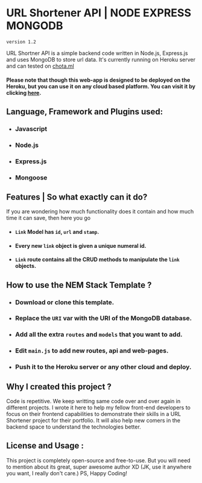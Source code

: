 # URL Shortener API | NODE EXPRESS MONGODB
`version 1.2`

URL Shortner API is a simple backend code written in Node.js, Express.js and uses MongoDB to store url data. It's currently running on Heroku server and can tested on [chota.ml](https://chota.ml)

#### Please note that though this web-app is designed to be deployed on the Heroku, but you can use it on any cloud based platform. You can visit it by clicking [here](https://chota.ml).

## Language, Framework and Plugins used:
- ### Javascript
- ### Node.js
- ### Express.js
- ### Mongoose

## Features | So what exactly can it do?

If you are wondering how much functionality does it contain and how much time it can save, then here you go
- #### `Link` Model has `id`, `url` and `stamp`.
- #### Every new `link` object is given a unique numeral id.
- #### `Link` route contains all the CRUD methods to manipulate the `link` objects.

## How to use the NEM Stack Template ?
- ### Download or clone this template.
- ### Replace the `URI` var with the URI of the MongoDB database.
- ### Add all the extra `routes` and `models` that you want to add.
- ### Edit `main.js` to add new routes, api and web-pages.
- ### Push it to the Heroku server or any other cloud and deploy.

## Why I created this project ?
Code is repetitive. We keep writting same code over and over again in different projects. I wrote it here to help my fellow front-end developers to focus on their frontend capabilities to demonstrate their skills in a URL Shortener project for their portfolio. It will also help new comers in the backend space to understand the technologies better.

## License and Usage :

This project is completely open-source and free-to-use. But you will need to mention about its great, super awesome author XD (JK, use it anywhere you want, I really don't care.) PS, Happy Coding! 
